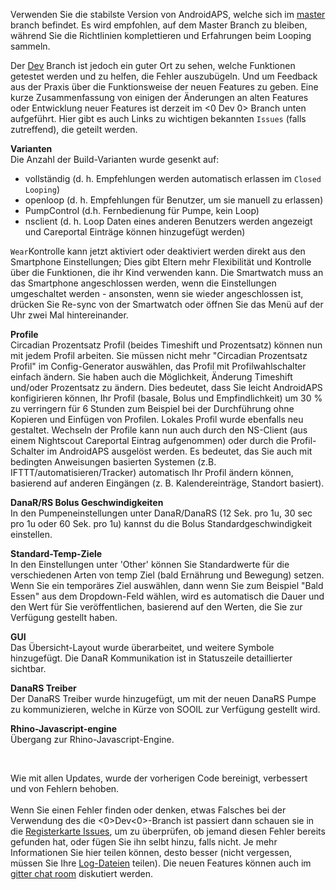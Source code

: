 Verwenden Sie die stabilste Version von AndroidAPS, welche sich im [master](https://github.com/MilosKozak/AndroidAPS/tree/master) branch befindet. Es wird empfohlen, auf dem Master Branch zu bleiben, während Sie die Richtlinien komplettieren und Erfahrungen beim Looping sammeln.

Der [Dev](https://github.com/MilosKozak/AndroidAPS/tree/dev) Branch ist jedoch ein guter Ort zu sehen, welche Funktionen getestet werden und zu helfen, die Fehler auszubügeln. Und um Feedback aus der Praxis über die Funktionsweise der neuen Features zu geben. Eine kurze Zusammenfassung von einigen der Änderungen an alten Features oder Entwicklung neuer Features ist derzeit im <0 Dev 0> Branch unten aufgeführt. Hier gibt es auch Links zu wichtigen bekannten `Issues` (falls zutreffend), die geteilt werden.

**Varianten**   
Die Anzahl der Build-Varianten wurde gesenkt auf:

* vollständig (d. h. Empfehlungen werden automatisch erlassen im `Closed Looping`)
* openloop (d. h. Empfehlungen für Benutzer, um sie manuell zu erlassen)
* PumpControl (d.h. Fernbedienung für Pumpe, kein Loop)
* nsclient (d. h. Loop Daten eines anderen Benutzers werden angezeigt und Careportal Einträge können hinzugefügt werden)

`Wear`Kontrolle kann jetzt aktiviert oder deaktiviert werden direkt aus den Smartphone Einstellungen; Dies gibt Eltern mehr Flexibilität und Kontrolle über die Funktionen, die ihr Kind verwenden kann. Die Smartwatch muss an das Smartphone angeschlossen werden, wenn die Einstellungen umgeschaltet werden - ansonsten, wenn sie wieder angeschlossen ist, drücken Sie Re-sync von der Smartwatch oder öffnen Sie das Menü auf der Uhr zwei Mal hintereinander.

**Profile**   
Circadian Prozentsatz Profil (beides Timeshift und Prozentsatz) können nun mit jedem Profil arbeiten. Sie müssen nicht mehr "Circadian Prozentsatz Profil" im Config-Generator auswählen, das Profil mit Profilwahlschalter einfach ändern. Sie haben auch die Möglichkeit, Änderung Timeshift und/oder Prozentsatz zu ändern. Dies bedeutet, dass Sie leicht AndroidAPS konfigirieren können, Ihr Profil (basale, Bolus und Empfindlichkeit) um 30 % zu verringern für 6 Stunden zum Beispiel bei der Durchführung ohne Kopieren und Einfügen von Profilen. Lokales Profil wurde ebenfalls neu gestaltet. Wechseln der Profile kann nun auch durch den NS-Client (aus einem Nightscout Careportal Eintrag aufgenommen) oder durch die Profil-Schalter im AndroidAPS ausgelöst werden. Es bedeutet, das Sie auch mit bedingten Anweisungen basierten Systemen (z.B. IFTTT/automatisieren/Tracker) automatisch Ihr Profil ändern können, basierend auf anderen Eingängen (z. B. Kalendereinträge, Standort basiert).

**DanaR/RS Bolus Geschwindigkeiten**   
In den Pumpeneinstellungen unter DanaR/DanaRS (12 Sek. pro 1u, 30 sec pro 1u oder 60 Sek. pro 1u) kannst du die Bolus Standardgeschwindigkeit einstellen.

**Standard-Temp-Ziele**   
In den Einstellungen unter 'Other' können Sie Standardwerte für die verschiedenen Arten von temp Ziel (bald Ernährung und Bewegung) setzen. Wenn Sie ein temporäres Ziel auswählen, dann wenn Sie zum Beispiel "Bald Essen" aus dem Dropdown-Feld wählen, wird es automatisch die Dauer und den Wert für Sie veröffentlichen, basierend auf den Werten, die Sie zur Verfügung gestellt haben.

**GUI**   
Das Übersicht-Layout wurde überarbeitet, und weitere Symbole hinzugefügt. Die DanaR Kommunikation ist in Statuszeile detaillierter sichtbar.

**DanaRS Treiber**   
Der DanaRS Treiber wurde hinzugefügt, um mit der neuen DanaRS Pumpe zu kommunizieren, welche in Kürze von SOOIL zur Verfügung gestellt wird.

**Rhino-Javascript-engine**   
Übergang zur Rhino-Javascript-Engine.

<br />  
  
Wie mit allen Updates, wurde der vorherigen Code bereinigt, verbessert und von Fehlern behoben. <br />  
Wenn Sie einen Fehler finden oder denken, etwas Falsches bei der Verwendung des die <0>Dev<0>-Branch ist passiert dann schauen sie in die [Registerkarte Issues](https://github.com/MilosKozak/AndroidAPS/issues), um zu überprüfen, ob jemand diesen Fehler bereits gefunden hat, oder fügen Sie ihn selbt hinzu, falls nicht. Je mehr Informationen Sie hier teilen können, desto besser (nicht vergessen, müssen Sie Ihre [Log-Dateien](https://github.com/MilosKozak/AndroidAPS/wiki/Accessing-logfiles) teilen). Die neuen Features können auch im [gitter chat room](https://gitter.im/MilosKozak/AndroidAPS) diskutiert werden.